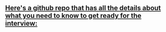 ## [Here's a github repo that has all the details about what you need to know to get ready for the interview:](https://github.com/jwasham/coding-interview-university)

